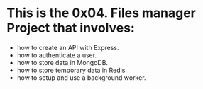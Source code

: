 # This is the 0x04. Files manager Project that involves:

- how to create an API with Express.
- how to authenticate a user.
- how to store data in MongoDB.
- how to store temporary data in Redis.
- how to setup and use a background worker.
